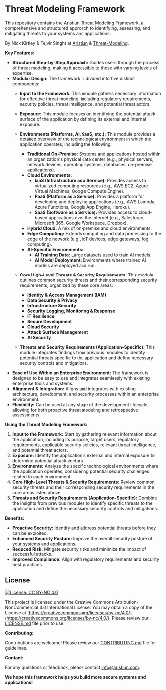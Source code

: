 # Threat Modeling Framework

This repository contains the Aristiun Threat Modeling Framework, a comprehensive and structured approach to identifying, assessing, and mitigating threats to your systems and applications.

By Nick Kirtley & Tejvir Singht at [Aristiun](https://www.aristiun.com) & [Threat-Modeling](https://threat-modeling.com).

**Key Features:**

* **Structured Step-by-Step Approach:** Guides users through the process of threat modeling, making it accessible to those with varying levels of expertise.
* **Modular Design:** The framework is divided into five distinct components:
    * **Input to the Framework:** This module gathers necessary information for effective threat modeling, including regulatory requirements, security policies, threat intelligence, and potential threat actors.
    * **Exposure:** This module focuses on identifying the potential attack surface of the application by defining its external and internal exposure.
    * **Environments (Platforms, AI, SaaS, etc.):**  This module provides a detailed overview of the technological environment in which the application operates, including the following:
        * **Traditional On-Premise:** Systems and applications hosted within an organization's physical data center (e.g., physical servers, network devices, operating systems, databases, on-premise applications).
        * **Cloud Environments:**
            * **IaaS (Infrastructure as a Service):**  Provides access to virtualized computing resources (e.g., AWS EC2, Azure Virtual Machines, Google Compute Engine).
            * **PaaS (Platform as a Service):** Provides a platform for developing and deploying applications (e.g., AWS Lambda, Azure Functions, Google App Engine, Heroku).
            * **SaaS (Software as a Service):** Provides access to cloud-based applications over the internet (e.g., Salesforce, Microsoft 365, Google Workspace, Dropbox).
        * **Hybrid Cloud:** A mix of on-premise and cloud environments.
        * **Edge Computing:**  Extends computing and data processing to the edge of the network (e.g., IoT devices, edge gateways, fog computing).
        * **AI-Specific Environments:** 
            * **AI Training Data:** Large datasets used to train AI models.
            * **AI Model Deployment:** Environments where trained AI models are deployed and run.
              
    * **Core High-Level Threats & Security Requirements:**  This module outlines common security threats and their corresponding security requirements, organized by these core areas:
        * **Identity & Access Management (IAM)**
        * **Data Security & Privacy**
        * **Infrastructure Security** 
        * **Security Logging, Monitoring & Response** 
        * **IT Resilience** 
        * **Secure Development**
        * **Cloud Security**
        * **Attack Surface Management**
        * **AI Security**
     
  
    * **Threats and Security Requirements (Application-Specific):** This module integrates findings from previous modules to identify potential threats specific to the application and define necessary security controls and mitigations.
* **Ease of Use Within an Enterprise Environment:**  The framework is designed to be easy to use and integrates seamlessly with existing enterprise tools and systems. 
* **Alignment & Integration:** Aligns and integrates with existing architecture, development, and security processes within an enterprise environment.
* **Flexibility:**  Can be used at any stage of the development lifecycle, allowing for both proactive threat modeling and retrospective assessments. 

**Using the Threat Modeling Framework:**

1. **Input to the Framework:**  Start by gathering relevant information about the application, including its purpose, target users, regulatory requirements, applicable security policies, relevant threat intelligence, and potential threat actors.
2. **Exposure:**  Identify the application's external and internal exposure to determine potential attack vectors.
3. **Environments:**  Analyze the specific technological environments where the application operates, considering potential security challenges related to each environment.
4. **Core High-Level Threats & Security Requirements:**  Review common security threats and their corresponding security requirements in the core areas listed above.
5. **Threats and Security Requirements (Application-Specific):** Combine the insights from previous modules to identify specific threats to the application and define the necessary security controls and mitigations. 

**Benefits:**

* **Proactive Security:** Identify and address potential threats before they can be exploited.
* **Enhanced Security Posture:** Improve the overall security posture of your systems and applications.
* **Reduced Risk:** Mitigate security risks and minimize the impact of successful attacks.
* **Improved Compliance:**  Align with regulatory requirements and security best practices.

## License



[![License: CC BY-NC 4.0](https://licensebuttons.net/l/by-nc/4.0/88x31.png)](https://creativecommons.org/licenses/by-nc/4.0/)

This project is licensed under the Creative Commons Attribution-NonCommercial 4.0 International License. You may obtain a copy of the License at [https://creativecommons.org/licenses/by-nc/4.0/](https://creativecommons.org/licenses/by-nc/4.0/). Please review our [LICENSE.md](LICENSE.md) file prior to use.  

**Contributing:**

Contributions are welcome! Please review our [CONTRIBUTING.md](CONTRIBUTING.md) file for guidelines. 

**Contact:**

For any questions or feedback, please contact info@aristiun.com. 

**We hope this framework helps you build more secure systems and applications!**
